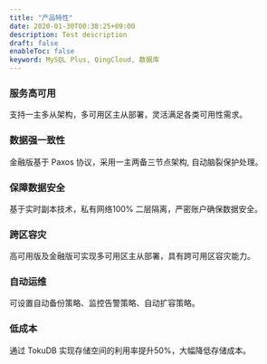 ```yaml
---
title: "产品特性"
date: 2020-01-30T00:38:25+09:00
description: Test description
draft: false
enableToc: false
keyword: MySQL Plus, QingCloud, 数据库
---
```




### 服务高可用

支持一主多从架构，多可用区主从部署，灵活满足各类可用性需求。

### 数据强一致性
金融版基于 Paxos 协议，采用一主两备三节点架构, 自动脑裂保护处理。

### 保障数据安全
基于实时副本技术，私有网络100% 二层隔离，严密账户确保数据安全。

### 跨区容灾
高可用版及金融版可实现多可用区主从部署，具有跨可用区容灾能力。

### 自动运维
可设置自动备份策略、监控告警策略、自动扩容策略。

### 低成本
通过 TokuDB 实现存储空间的利用率提升50%，大幅降低存储成本。